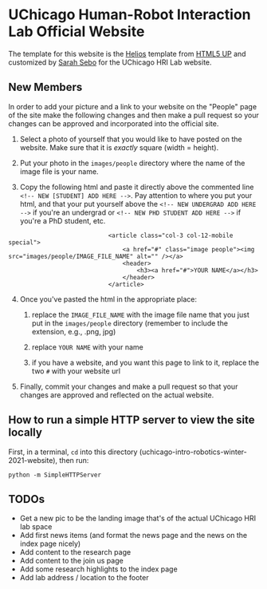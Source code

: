 # UChicago Human-Robot Interaction Lab Official Website

The template for this website is the [Helios](https://html5up.net/helios) template from [HTML5 UP](https://html5up.net/) and customized by [Sarah Sebo](https://sarahsebo.com/index.html) for the UChicago HRI Lab website. 

## New Members

In order to add your picture and a link to your website on the "People" page of the site make the following changes and then make a pull request so your changes can be approved and incorporated into the official site.

1. Select a photo of yourself that you would like to have posted on the website. Make sure that it is *exactly* square (width = height). 

2. Put your photo in the `images/people` directory where the name of the image file is your name. 

3. Copy the following html and paste it directly above the commented line `<!-- NEW [STUDENT] ADD HERE -->`. Pay attention to where you put your html, and that your put yourself above the `<!-- NEW UNDERGRAD ADD HERE -->` if you're an undergrad or `<!-- NEW PHD STUDENT ADD HERE -->` if you're a PhD student, etc. 

```
                            <article class="col-3 col-12-mobile special">
                                <a href="#" class="image people"><img src="images/people/IMAGE_FILE_NAME" alt="" /></a>
                                <header>
                                    <h3><a href="#">YOUR NAME</a></h3>
                                </header>
                            </article>
```

4. Once you've pasted the html in the appropriate place:

    1. replace the `IMAGE_FILE_NAME` with the image file name that you just put in the `images/people` directory (remember to include the extension, e.g., .png, jpg)

    2. replace `YOUR NAME` with your name

    3. if you have a website, and you want this page to link to it, replace the two `#` with your website url

5. Finally, commit your changes and make a pull request so that your changes are approved and reflected on the actual website.

## How to run a simple HTTP server to view the site locally

First, in a terminal, `cd` into this directory (uchicago-intro-robotics-winter-2021-website), then run:
```
python -m SimpleHTTPServer
```

## TODOs

- Get a new pic to be the landing image that's of the actual UChicago HRI lab space
- Add first news items (and format the news page and the news on the index page nicely)
- Add content to the research page
- Add content to the join us page
- Add some research highlights to the index page
- Add lab address / location to the footer







